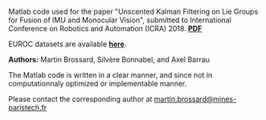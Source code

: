 Matlab code used for the paper "Unscented Kalman Filtering on Lie Groups for Fusion of IMU and Monocular Vision", submitted to International Conference on Robotics and Automation (ICRA) 2018. **[PDF](https://hal.archives-ouvertes.fr/hal-01588669/document)**

EUROC datasets are available **[here](http://projects.asl.ethz.ch/datasets/doku.php?id=kmavvisualinertialdatasets)**.

**Authors:** Martin Brossard, Silvère Bonnabel, and Axel Barrau

The Matlab code is written in a clear manner, and since not in computationnaly optimized or implementable manner.

Please contact the corresponding author at <martin.brossard@mines-paristech.fr>
